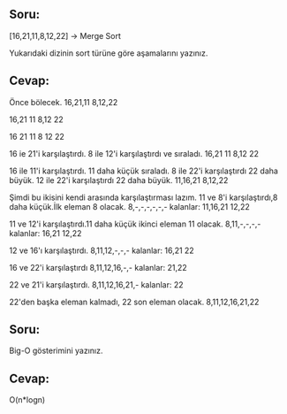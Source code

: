 ## Soru:
[16,21,11,8,12,22] -> Merge Sort

Yukarıdaki dizinin sort türüne göre aşamalarını yazınız.

## Cevap:
Önce bölecek.
16,21,11    8,12,22

16,21 11   8,12 22

16 21  11   8 12 22

16 ie 21'i karşılaştırdı. 8 ile 12'i karşılaştırdı ve sıraladı.
16,21  11  8,12 22

16 ile 11'i karşılaştırdı. 11 daha küçük sıraladı. 8 ile 22'i karşılaştırdı 22 daha büyük. 12 ile 22'i karşılaştırdı 22 daha büyük.
11,16,21   8,12,22

Şimdi bu ikisini kendi arasında karşılaştırması lazım.
11 ve 8'i karşılaştırdı,8 daha küçük.İlk eleman 8 olacak.
8,-,-,-,-,-,-    kalanlar: 11,16,21   12,22

11 ve 12'i karşılaştırdı.11 daha küçük ikinci eleman 11 olacak.
8,11,-,-,-,-    kalanlar: 16,21   12,22

12 ve 16'ı karşılaştırdı.
8,11,12,-,-,-    kalanlar: 16,21   22

16 ve 22'i karşılaştırdı
8,11,12,16,-,-    kalanlar: 21,22

22 ve 21'i karşılaştırdı.
8,11,12,16,21,-    kalanlar: 22

22'den başka eleman kalmadı, 22 son eleman olacak.
8,11,12,16,21,22

## Soru:
Big-O gösterimini yazınız.

## Cevap:
O(n*logn)
